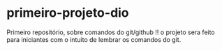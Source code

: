 # primeiro-projeto-dio
Primeiro repositório, sobre comandos do git/github !!
o projeto  sera feito para iniciantes com  o intuito de  lembrar  os  comandos do git.

